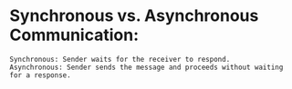 # Synchronous vs. Asynchronous Communication:

    Synchronous: Sender waits for the receiver to respond.
    Asynchronous: Sender sends the message and proceeds without waiting for a response.
